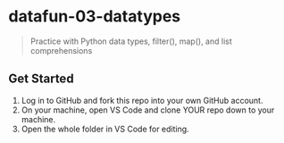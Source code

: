# datafun-03-datatypes

> Practice with Python data types, filter(), map(), and list comprehensions


## Get Started

1. Log in to GitHub and fork this repo into your own GitHub account.
1. On your machine, open VS Code and clone YOUR repo down to your machine.
1. Open the whole folder in VS Code for editing. 
